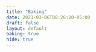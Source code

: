 ```yaml
---
title: "Baking"
date: 2021-03-06T08:26:20-05:00
draft: false
layout: default
baking: true
hide: true
---
```

